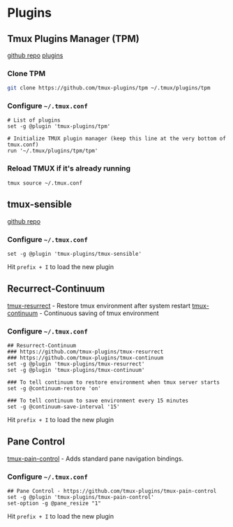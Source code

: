 # Plugins

## Tmux Plugins Manager (TPM)

[github repo](https://github.com/tmux-plugins/tpm)
[plugins](https://github.com/tmux-plugins/list)

### Clone TPM
```bash
git clone https://github.com/tmux-plugins/tpm ~/.tmux/plugins/tpm
```

### Configure `~/.tmux.conf`
```
# List of plugins
set -g @plugin 'tmux-plugins/tpm'

# Initialize TMUX plugin manager (keep this line at the very bottom of tmux.conf)
run '~/.tmux/plugins/tpm/tpm'
```

### Reload TMUX if it's already running
```
tmux source ~/.tmux.conf
```

## tmux-sensible

[github repo](https://github.com/tmux-plugins/tmux-sensible)

### Configure `~/.tmux.conf`
```
set -g @plugin 'tmux-plugins/tmux-sensible'
```

Hit `prefix + I` to load the new plugin

## Recurrect-Continuum

[tmux-resurrect](https://github.com/tmux-plugins/tmux-resurrect ) - Restore tmux environment after system restart
[tmux-continuum](https://github.com/tmux-plugins/tmux-continuum) - Continuous saving of tmux environment

### Configure `~/.tmux.conf`
```
## Resurrect-Continuum
### https://github.com/tmux-plugins/tmux-resurrect 
### https://github.com/tmux-plugins/tmux-continuum
set -g @plugin 'tmux-plugins/tmux-resurrect'
set -g @plugin 'tmux-plugins/tmux-continuum'

### To tell continuum to restore environment when tmux server starts
set -g @continuum-restore 'on'

### To tell continuum to save environment every 15 minutes
set -g @continuum-save-interval '15'
```

Hit `prefix + I` to load the new plugin

## Pane Control
[tmux-pain-control](https://github.com/tmux-plugins/tmux-pain-control) - Adds standard pane navigation bindings.

### Configure `~/.tmux.conf`
```
## Pane Control - https://github.com/tmux-plugins/tmux-pain-control
set -g @plugin 'tmux-plugins/tmux-pain-control'
set-option -g @pane_resize "1"
```

Hit `prefix + I` to load the new plugin